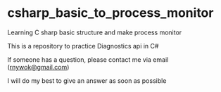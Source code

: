# csharp_basic_to_process_monitor
Learning C sharp basic structure and make process monitor 

This is a repository to practice Diagnostics api in C#

If someone has a question, please contact me via email (rnywok@gmail.com)

I will do my best to give an answer as soon as possible
